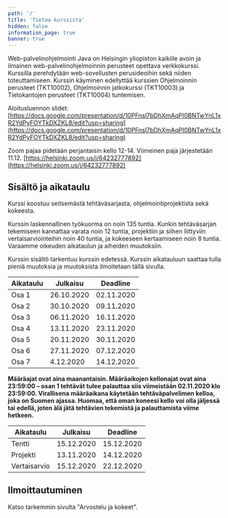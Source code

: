 ```yaml
---
path: '/'
title: 'Tietoa kurssista'
hidden: false
information_page: true
banner: true
---
```


Web-palvelinohjelmointi Java on Helsingin yliopiston kaikille avoin ja
ilmainen web-palvelinohjelmoinnin perusteet opettava verkkokurssi.
Kurssilla perehdytään web-sovellusten perusideoihin sekä niiden
toteuttamiseen. Kurssin käyminen edellyttää kurssien Ohjelmoinnin
perusteet (TKT10002), Ohjelmoinnin jatkokurssi (TKT10003) ja
Tietokantojen perusteet (TKT10004) tuntemisen.

Aloitusluennon slidet: [https://docs.google.com/presentation/d/10PFnsl7bDhXmAqPI0BNTwYnL1xR2YdPyFOYTkDXZKL8/edit?usp=sharing](https://docs.google.com/presentation/d/10PFnsl7bDhXmAqPI0BNTwYnL1xR2YdPyFOYTkDXZKL8/edit?usp=sharing)

Zoom pajaa pidetään perjantaisin kello 12-14. Viimeinen paja järjestetään 11.12. [https://helsinki.zoom.us/j/64232777892](https://helsinki.zoom.us/j/64232777892)

## Sisältö ja aikataulu ##

Kurssi koostuu seitsemästä tehtäväsarjasta, ohjelmointiprojektista sekä kokeesta.

Kurssin laskennallinen työkuorma on noin 135 tuntia. Kunkin tehtäväsarjan tekemiseen kannattaa varata noin 12 tuntia, projektiin ja siihen liittyviin vertaisarviointeihin noin 40 tuntia, ja kokeeseen kertaamiseen noin 8 tuntia. Varaamme oikeuden aikataulun ja aiheiden muutoksiin.

Kurssin sisältö tarkentuu kurssin edetessä. Kurssin aikatauluun saattaa tulla pieniä muutoksia ja muutoksista ilmoitetaan tällä sivulla.

| Aikataulu | Julkaisu   | Deadline   |
| ----------|------------|------------|
| Osa 1     | 26.10.2020 | 02.11.2020 |
| Osa 2     | 30.10.2020 | 09.11.2020 |
| Osa 3     | 06.11.2020 | 16.11.2020 |
| Osa 4     | 13.11.2020 | 23.11.2020 |
| Osa 5     | 20.11.2020 | 30.11.2020 |
| Osa 6     | 27.11.2020 | 07.12.2020 |
| Osa 7     | 4.12.2020  | 14.12.2020 |

**Määräajat ovat aina maanantaisin. Määräaikojen kellonajat ovat aina 23:59:00 – osan 1 tehtävät tulee palauttaa siis viimeistään 02.11.2020 klo 23:59:00. Virallisena määräaikana käytetään tehtäväpalvelimen kelloa, joka on Suomen ajassa. Huomaa, että oman koneesi kello voi olla jäljessä tai edellä, joten älä jätä tehtävien tekemistä ja palauttamista viime hetkeen.**

| Aikataulu     | Julkaisu   | Deadline   |
| --------------|------------|------------|
| Tentti        | 15.12.2020 | 15.12.2020 |
| Projekti      | 13.11.2020 | 14.12.2020 |
| Vertaisarvio  | 15.12.2020 | 22.12.2020 |

## Ilmoittautuminen ##

Katso tarkemmin sivulta "Arvostelu ja kokeet".
